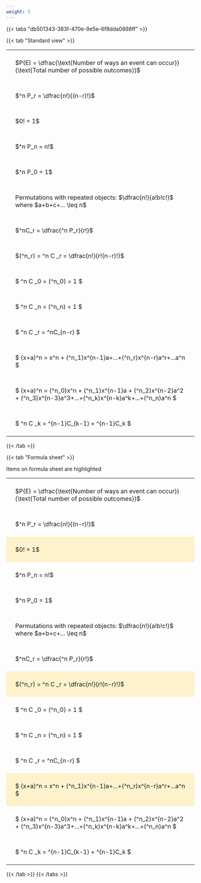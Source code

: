 ```yaml
---
weight: 5
---
```


{{< tabs "db501343-383f-470e-9e5e-6f8dda0898ff" >}}

{{< tab "Standard view" >}}

<style type="text/css">
#T_67d10 th.col_heading {
  text-align: left;
  font-size: 1em;
}
#T_67d10 td {
  text-align: left;
  font-size: 1em;
  padding: 1.5em;
}
</style>
<table id="T_67d10">
  <thead>
  </thead>
  <tbody>
    <tr>
      <td id="T_67d10_row0_col0" class="data row0 col0" >$P(E) = \dfrac{\text{Number of ways an event can occur}}{\text{Total number of possible outcomes}}$</td>
    </tr>
    <tr>
      <td id="T_67d10_row1_col0" class="data row1 col0" >$^n P_r = \dfrac{n!}{(n-r)!}$</td>
    </tr>
    <tr>
      <td id="T_67d10_row2_col0" class="data row2 col0" >$0! = 1$</td>
    </tr>
    <tr>
      <td id="T_67d10_row3_col0" class="data row3 col0" >$^n P_n = n!$</td>
    </tr>
    <tr>
      <td id="T_67d10_row4_col0" class="data row4 col0" >$^n P_0 = 1$</td>
    </tr>
    <tr>
      <td id="T_67d10_row5_col0" class="data row5 col0" >Permutations with repeated objects: $\dfrac{n!}{a!b!c!}$ where $a+b+c+... \leq n$</td>
    </tr>
    <tr>
      <td id="T_67d10_row6_col0" class="data row6 col0" >$^nC_r = \dfrac{^n P_r}{r!}$</td>
    </tr>
    <tr>
      <td id="T_67d10_row7_col0" class="data row7 col0" >$(^n_r) = ^n C _r = \dfrac{n!}{r!(n-r)!}$</td>
    </tr>
    <tr>
      <td id="T_67d10_row8_col0" class="data row8 col0" >$ ^n C _0 = (^n_0) = 1 $</td>
    </tr>
    <tr>
      <td id="T_67d10_row9_col0" class="data row9 col0" >$ ^n C _n = (^n_n) = 1 $</td>
    </tr>
    <tr>
      <td id="T_67d10_row10_col0" class="data row10 col0" >$ ^n C _r = ^nC_{n-r} $</td>
    </tr>
    <tr>
      <td id="T_67d10_row11_col0" class="data row11 col0" >$ (x+a)^n = x^n + (^n_1)x^{n-1}a+...+(^n_r)x^{n-r}a^r+...a^n    $</td>
    </tr>
    <tr>
      <td id="T_67d10_row12_col0" class="data row12 col0" >$ (x+a)^n = (^n_0)x^n + (^n_1)x^{n-1}a + (^n_2)x^{n-2}a^2 + (^n_3)x^{n-3}a^3+...+(^n_k)x^{n-k}a^k+...+(^n_n)a^n $</td>
    </tr>
    <tr>
      <td id="T_67d10_row13_col0" class="data row13 col0" >$ ^n C _k = ^{n-1}C_{k-1} + ^{n-1}C_k $</td>
    </tr>
  </tbody>
</table>
{{< /tab >}}

{{< tab "Formula sheet" >}}

Items on formula sheet are highlighted 
<br>
<style type="text/css">
#T_a27d6 th.col_heading {
  text-align: left;
  font-size: 1em;
}
#T_a27d6 td {
  text-align: left;
  font-size: 1em;
  padding: 1.5em;
}
#T_a27d6_row0_col0, #T_a27d6_row1_col0, #T_a27d6_row3_col0, #T_a27d6_row4_col0, #T_a27d6_row5_col0, #T_a27d6_row6_col0, #T_a27d6_row8_col0, #T_a27d6_row9_col0, #T_a27d6_row10_col0, #T_a27d6_row12_col0, #T_a27d6_row13_col0 {
  background-color: rgba(0,0,0,0);
}
#T_a27d6_row2_col0, #T_a27d6_row7_col0, #T_a27d6_row11_col0 {
  background-color: rgba(255,194,10, 0.2);
}
</style>
<table id="T_a27d6">
  <thead>
  </thead>
  <tbody>
    <tr>
      <td id="T_a27d6_row0_col0" class="data row0 col0" >$P(E) = \dfrac{\text{Number of ways an event can occur}}{\text{Total number of possible outcomes}}$</td>
    </tr>
    <tr>
      <td id="T_a27d6_row1_col0" class="data row1 col0" >$^n P_r = \dfrac{n!}{(n-r)!}$</td>
    </tr>
    <tr>
      <td id="T_a27d6_row2_col0" class="data row2 col0" >$0! = 1$</td>
    </tr>
    <tr>
      <td id="T_a27d6_row3_col0" class="data row3 col0" >$^n P_n = n!$</td>
    </tr>
    <tr>
      <td id="T_a27d6_row4_col0" class="data row4 col0" >$^n P_0 = 1$</td>
    </tr>
    <tr>
      <td id="T_a27d6_row5_col0" class="data row5 col0" >Permutations with repeated objects: $\dfrac{n!}{a!b!c!}$ where $a+b+c+... \leq n$</td>
    </tr>
    <tr>
      <td id="T_a27d6_row6_col0" class="data row6 col0" >$^nC_r = \dfrac{^n P_r}{r!}$</td>
    </tr>
    <tr>
      <td id="T_a27d6_row7_col0" class="data row7 col0" >$(^n_r) = ^n C _r = \dfrac{n!}{r!(n-r)!}$</td>
    </tr>
    <tr>
      <td id="T_a27d6_row8_col0" class="data row8 col0" >$ ^n C _0 = (^n_0) = 1 $</td>
    </tr>
    <tr>
      <td id="T_a27d6_row9_col0" class="data row9 col0" >$ ^n C _n = (^n_n) = 1 $</td>
    </tr>
    <tr>
      <td id="T_a27d6_row10_col0" class="data row10 col0" >$ ^n C _r = ^nC_{n-r} $</td>
    </tr>
    <tr>
      <td id="T_a27d6_row11_col0" class="data row11 col0" >$ (x+a)^n = x^n + (^n_1)x^{n-1}a+...+(^n_r)x^{n-r}a^r+...a^n    $</td>
    </tr>
    <tr>
      <td id="T_a27d6_row12_col0" class="data row12 col0" >$ (x+a)^n = (^n_0)x^n + (^n_1)x^{n-1}a + (^n_2)x^{n-2}a^2 + (^n_3)x^{n-3}a^3+...+(^n_k)x^{n-k}a^k+...+(^n_n)a^n $</td>
    </tr>
    <tr>
      <td id="T_a27d6_row13_col0" class="data row13 col0" >$ ^n C _k = ^{n-1}C_{k-1} + ^{n-1}C_k $</td>
    </tr>
  </tbody>
</table>
{{< /tab >}}
{{< /tabs >}}